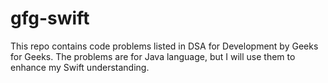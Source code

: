 # gfg-swift
This repo contains code problems listed in DSA for Development by Geeks for Geeks. The problems are for Java language, but I will use them to enhance my Swift understanding.
